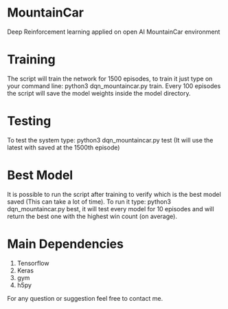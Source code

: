 # MountainCar
Deep Reinforcement learning applied on open AI MountainCar environment

# Training
The script will train the network for 1500 episodes, to train it just type on your command line: python3 dqn_mountaincar.py train. Every 100 episodes the script will save the model weights inside the model directory.

# Testing
To test the system type: python3 dqn_mountaincar.py test (It will use the latest with saved at the 1500th episode)

# Best Model
It is possible to run the script after training to verify which is the best model saved (This can take a lot of time). To run it type: python3 dqn_mountaincar.py best, it will test every model for 10 episodes and will return the best one with the highest win count (on average).

# Main Dependencies
1. Tensorflow
2. Keras
3. gym
4. h5py

For any question or suggestion feel free to contact me.
